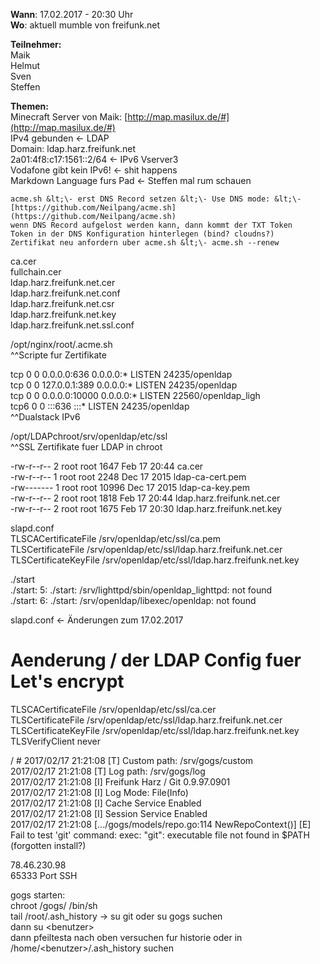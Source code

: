 **Wann**: 17.02.2017 - 20:30 Uhr  
**Wo**: aktuell mumble von freifunk.net  
  
**Teilnehmer:**  
    Maik  
    Helmut  
    Sven  
    Steffen  
      
**Themen:**  
    Minecraft Server von Maik: [http://map.masilux.de/#](http://map.masilux.de/#)  
    IPv4 gebunden &lt;\- LDAP  
    Domain: ldap.harz.freifunk.net  
    2a01:4f8:c17:1561::2/64 &lt;\- IPv6 Vserver3  
    Vodafone gibt kein IPv6! &lt;\- shit happens  
    Markdown Language furs Pad &lt;\- Steffen mal rum schauen  
      
    acme.sh &lt;\- erst DNS Record setzen &lt;\- Use DNS mode: &lt;\- [https://github.com/Neilpang/acme.sh](https://github.com/Neilpang/acme.sh)  
    wenn DNS Record aufgelost werden kann, dann kommt der TXT Token  
    Token in der DNS Konfiguration hinterlegen (bind? cloudns?)  
    Zertifikat neu anfordern uber acme.sh &lt;\- acme.sh --renew  
      
      
ca.cer  
fullchain.cer  
ldap.harz.freifunk.net.cer  
ldap.harz.freifunk.net.conf  
ldap.harz.freifunk.net.csr  
 ldap.harz.freifunk.net.key  
 ldap.harz.freifunk.net.ssl.conf  
  
/opt/nginx/root/.acme.sh  
^^Scripte fur Zertifikate  
  
tcp        0      0 0.0.0.0:636             0.0.0.0:*               LISTEN
24235/openldap  
tcp        0      0 127.0.0.1:389           0.0.0.0:*               LISTEN
24235/openldap  
tcp        0      0 0.0.0.0:10000           0.0.0.0:*               LISTEN
22560/openldap_ligh  
tcp6       0      0 :::636                  :::*                    LISTEN
24235/openldap  
^^Dualstack IPv6  
  
/opt/LDAPchroot/srv/openldap/etc/ssl  
^^SSL Zertifikate fuer LDAP in chroot  
  
-rw-r--r-- 2 root root  1647 Feb 17 20:44 ca.cer  
-rw-r--r-- 1 root root  2248 Dec 17  2015 ldap-ca-cert.pem  
-rw------- 1 root root 10996 Dec 17  2015 ldap-ca-key.pem  
-rw-r--r-- 2 root root  1818 Feb 17 20:44 ldap.harz.freifunk.net.cer  
-rw-r--r-- 2 root root  1675 Feb 17 20:30 ldap.harz.freifunk.net.key  
  
slapd.conf  
TLSCACertificateFile /srv/openldap/etc/ssl/ca.pem  
TLSCertificateFile /srv/openldap/etc/ssl/ldap.harz.freifunk.net.cer  
TLSCertificateKeyFile /srv/openldap/etc/ssl/ldap.harz.freifunk.net.key  
  
 ./start  
./start: 5: ./start: /srv/lighttpd/sbin/openldap_lighttpd: not found  
./start: 6: ./start: /srv/openldap/libexec/openldap: not found  
  
slapd.conf &lt;\- Änderungen zum 17.02.2017  
# Aenderung / der LDAP Config fuer Let's encrypt  
TLSCACertificateFile /srv/openldap/etc/ssl/ca.cer  
TLSCertificateFile /srv/openldap/etc/ssl/ldap.harz.freifunk.net.cer  
TLSCertificateKeyFile /srv/openldap/etc/ssl/ldap.harz.freifunk.net.key  
TLSVerifyClient never  
  
  
/ # 2017/02/17 21:21:08 [T] Custom path: /srv/gogs/custom  
2017/02/17 21:21:08 [T] Log path: /srv/gogs/log  
2017/02/17 21:21:08 [I] Freifunk Harz / Git 0.9.97.0901  
2017/02/17 21:21:08 [I] Log Mode: File(Info)  
2017/02/17 21:21:08 [I] Cache Service Enabled  
2017/02/17 21:21:08 [I] Session Service Enabled  
2017/02/17 21:21:08 [.../gogs/models/repo.go:114 NewRepoContext()] [E] Fail to
test 'git' command: exec: "git": executable file not found in $PATH (forgotten
install?)  
  
78.46.230.98  
65333 Port SSH  
  
  
gogs starten:  
    chroot /gogs/ /bin/sh  
    tail /root/.ash_history -&gt; su git oder su gogs suchen  
    dann su &lt;benutzer&gt;  
    dann pfeiltesta nach oben versuchen fur historie oder in /home/&lt;benutzer&gt;/.ash_history suchen  
      

